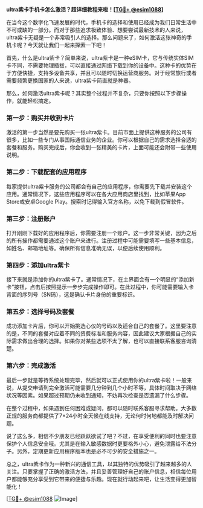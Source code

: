 **ultra紫卡手机卡怎么激活？超详细教程来啦！[[TG💪+ @esim1088](https://t.me/s/esim1088)]**

在当今这个数字化飞速发展的时代，手机卡的选择和使用已经成为我们日常生活中不可或缺的一部分。而对于那些追求极致体验、想要尝试最新技术的人来说，ultra紫卡无疑是一个非常吸引人的选择。那么问题来了，如何激活这张神奇的手机卡呢？今天就让我们一起来探索一下吧！

首先，什么是ultra紫卡？简单来说，ultra紫卡是一种eSIM卡，它与传统实体SIM卡不同，不需要物理插拔，可以直接通过网络下载到你的设备中。这种卡的优势在于方便快捷，支持多设备共享，并且可以随时切换运营商服务。对于经常旅行或者需要频繁更换国家的人来说，ultra紫卡简直就是神器。

那么，如何激活ultra紫卡呢？其实整个过程并不复杂，只要你按照以下步骤操作，就能轻松搞定。

### 第一步：购买并收到卡片

激活的第一步当然是要先购买一张ultra紫卡。目前市面上提供这种服务的公司有很多，比如一些专门从事国际通信业务的企业。你可以根据自己的需求选择合适的套餐和服务。购买完成后，你会收到一张精美的卡片，上面可能还会附带一些使用说明。

### 第二步：下载配套的应用程序

每家提供ultra紫卡服务的公司都会有自己的应用程序，你需要先下载并安装这个应用。通常情况下，这些应用程序可以在各大应用商店里找到，比如苹果App Store或安卓Google Play。搜索时记得输入官方名称，以免下载到假冒软件。

### 第三步：注册账户

打开刚刚下载好的应用程序后，你需要注册一个账户。这一步非常关键，因为之后的所有操作都需要通过这个账户来进行。注册过程中可能需要填写一些基本信息，如姓名、邮箱地址等。确保所有信息准确无误，以便后续使用顺利。

### 第四步：添加ultra紫卡

接下来就是添加你的ultra紫卡了。通常情况下，在主界面会有一个明显的“添加新卡”按钮，点击后按照提示一步步完成操作即可。在此过程中，你可能需要输入卡背面的序列号（SN码），这是确认卡片身份的重要标识。

### 第五步：选择号码及套餐

成功添加卡片后，你可以开始挑选心仪的号码以及适合自己的套餐了。这里要注意的是，不同的套餐对应着不同的资费标准和服务内容，因此建议大家根据自己的实际需求做出合理的选择。如果你对某些选项不太了解，也可以直接联系客服咨询清楚。

### 第六步：完成激活

最后一步就是等待系统处理完毕，然后就可以正式使用你的ultra紫卡啦！一般来说，从提交申请到完全激活可能需要几分钟到几个小时不等，具体时间取决于网络状况等因素。如果超过预期仍未收到通知，不妨再次检查是否遗漏了什么步骤。

在整个过程中，如果遇到任何困难或疑问，都可以随时联系客服寻求帮助。大多数正规的服务商都提供了7×24小时全天候在线支持，无论何时何地都能及时解决问题。

说了这么多，相信不少朋友已经跃跃欲试了吧？不过，在享受便利的同时也要注意保护个人信息安全哦。尤其是在输入敏感数据时更要格外小心，避免泄露给不法分子。另外，定期更新应用程序版本也是必不可少的安全措施之一。

总之，ultra紫卡作为一种新兴的通信工具，以其独特的优势吸引了越来越多的人关注。只要掌握了正确的激活方法，并且妥善管理好自己的账户信息，相信每位用户都能够充分享受到它带来的便捷与乐趣。现在就行动起来吧，让生活变得更加智能化！

[[TG💪+ @esim1088](https://t.me/s/esim1088) ![Image](https://i.postimg.cc/4NQfJmqS/Snipaste-2025-05-13-00-14-12.png)]
